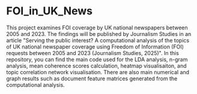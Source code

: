 # FOI_in_UK_News

This project examines FOI coverage by UK national newspapers between 2005 and 2023. The findings will be published by Journalism Studies in an article "Serving the public interest? A computational analysis of the topics of UK national newspaper coverage using Freedom of Information (FOI) requests between 2005 and 2023 (Journalism Studies, 2025)".  In this repository, you can find the main code used for the LDA analysis, n-gram analysis, mean coherence scores calculation, heatmap visualisaiton, and topic correlation network visualisation. There are also main numerical and graph results such as document feature matrices generated from the computational analysis. 
